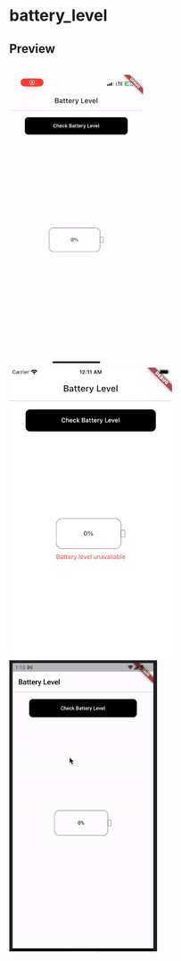 # battery_level

## Preview
<br/>
<img src="preview/apple1.gif" height="520"/>
<img src="preview/apple2.png" height="520"/>
<img src="preview/android1.gif" height="520"/>
